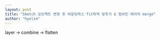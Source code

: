 ```yaml
---
layout: post
title: "Sketch 오브젝트 변형 후 바운딩박스 fit하게 맞추기 & 컴바인 레이어 merge"
author: "hyelim"
---
```


layer -> combine -> flatten
